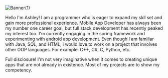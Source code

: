 ![Banner(1)](https://user-images.githubusercontent.com/8643145/145435576-ce702b5c-f01c-4f88-9767-d2fa8948a36e.jpg)

Hello I'm Ashley! I am a programmer who is eager to expand my skll set and gain more professional experience. Mobile App Developer has always been my number one career goal, 
but full stack development has recently peaked my interest too. I'm currently engaging in the spring framework and experimenting with android app development. Even though I
am familiar with Java, SQL, and HTML, i would love to work on a project that involves other OOP languages. For example: C++, C#, C, Python, etc.   

Full disclosure! I'm not very imaginative when it comes to creating unique apps that are not already in existence. Most of my projects are to show my competency.   

